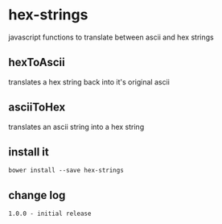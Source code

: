 # hex-strings

javascript functions to translate between ascii and hex strings 

## hexToAscii

translates a hex string back into it's original ascii

## asciiToHex

translates an ascii string into a hex string

## install it

	bower install --save hex-strings   
	
## change log

	1.0.0 - initial release
